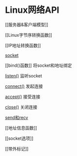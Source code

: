 # Linux网络API

[[服务器&客户端模型]]

[[Linux字节序转换函数]]

[[IP地址转换函数]] 
  
[socket](Linux_Socket_API.md)
  
[[bind()函数]]  将socket和地址绑定

[listen()](Linux_socket_API_listen()函数.md) 监听socket

[connect()](Linux_Socket_API_connect()函数.md)  发起连接

[accept()](Linux_Socket_API_accept()函数.md) 接受连接

[close()](Linux_fd_API_close().md) 关闭连接

[send和recv](Linux_Socket_API_send()_and_recv().md)

[[地址信息函数]]

[[socket选项]]

[[带外标记]]

